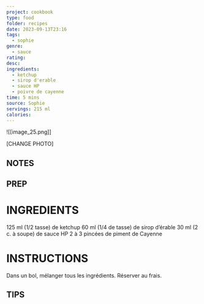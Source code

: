 ```yaml
---
project: cookbook
type: food
folder: recipes
date: 2023-09-13T23:16
tags:
  - sophie
genre:
  - sauce
rating: 
desc: 
ingredients:
  - ketchup
  - sirop d'erable
  - sauce HP
  - poivre de cayenne
time: 5 mins
source: Sophie
servings: 215 ml
calories:
---
```


![[image_25.png]]

[CHANGE PHOTO]


## NOTES




## PREP


# INGREDIENTS

125 ml (1/2 tasse) de ketchup 60 ml (1/4 de tasse) de sirop d’érable 30 ml (2 c. à soupe) de sauce HP 2 à 3 pincées de piment de Cayenne

# INSTRUCTIONS

Dans un bol, mélanger tous les ingrédients. Réserver au frais.

## TIPS



